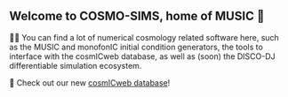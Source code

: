 ## Welcome to COSMO-SIMS, home of MUSIC 👋

🙋‍♀️ You can find a lot of numerical cosmology related software here, such as the MUSIC and monofonIC initial condition generators, the tools to interface with the cosmICweb database, as well as (soon) the DISCO-DJ differentiable simulation ecosystem.

🍿 Check out our new [cosmICweb database](https://cosmicweb.eu)!

<!--

**Here are some ideas to get you started:**

🙋‍♀️ A short introduction - what is your organization all about?
🌈 Contribution guidelines - how can the community get involved?
👩‍💻 Useful resources - where can the community find your docs? Is there anything else the community should know?
🍿 Fun facts - what does your team eat for breakfast?
🧙 Remember, you can do mighty things with the power of [Markdown](https://docs.github.com/github/writing-on-github/getting-started-with-writing-and-formatting-on-github/basic-writing-and-formatting-syntax)
-->
